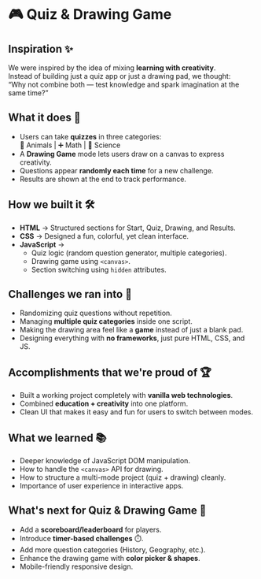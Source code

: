 # 🎮 Quiz & Drawing Game

## Inspiration ✨
We were inspired by the idea of mixing **learning with creativity**.  
Instead of building just a quiz app or just a drawing pad, we thought:  
“Why not combine both — test knowledge and spark imagination at the same time?”

## What it does 🧩
- Users can take **quizzes** in three categories:  
  🐾 Animals | ➕ Math | 🔬 Science  
- A **Drawing Game** mode lets users draw on a canvas to express creativity.  
- Questions appear **randomly each time** for a new challenge.  
- Results are shown at the end to track performance.  

## How we built it 🛠️
- **HTML** → Structured sections for Start, Quiz, Drawing, and Results.  
- **CSS** → Designed a fun, colorful, yet clean interface.  
- **JavaScript** →  
  - Quiz logic (random question generator, multiple categories).  
  - Drawing game using `<canvas>`.  
  - Section switching using `hidden` attributes.  

## Challenges we ran into 🚧
- Randomizing quiz questions without repetition.  
- Managing **multiple quiz categories** inside one script.  
- Making the drawing area feel like a **game** instead of just a blank pad.  
- Designing everything with **no frameworks**, just pure HTML, CSS, and JS.  

## Accomplishments that we're proud of 🏆
- Built a working project completely with **vanilla web technologies**.  
- Combined **education + creativity** into one platform.  
- Clean UI that makes it easy and fun for users to switch between modes.  

## What we learned 📚
- Deeper knowledge of JavaScript DOM manipulation.  
- How to handle the `<canvas>` API for drawing.  
- How to structure a multi-mode project (quiz + drawing) cleanly.  
- Importance of user experience in interactive apps.  

## What's next for Quiz & Drawing Game 🚀
- Add a **scoreboard/leaderboard** for players.  
- Introduce **timer-based challenges** ⏱️.  
- Add more question categories (History, Geography, etc.).  
- Enhance the drawing game with **color picker & shapes**.  
- Mobile-friendly responsive design.  
